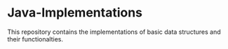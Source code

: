 # Java-Implementations
This repository contains the implementations of basic data structures and their functionalties.
